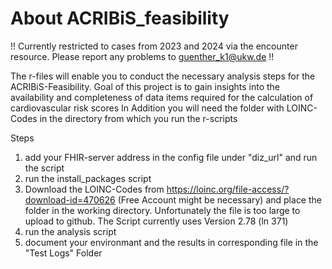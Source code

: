 # About ACRIBiS_feasibility

!! Currently restricted to cases from 2023 and 2024 via the encounter resource. Please report any problems to guenther_k1@ukw.de !!

The r-files will enable you to conduct the necessary analysis steps for the ACRIBiS-Feasibility. Goal of this project is to gain insights into the availability and completeness of data items required for the calculation of cardiovascular risk scores
In Addition you will need the folder with LOINC-Codes in the directory from which you run the r-scripts

Steps
1. add your FHIR-server address in the config file under "diz_url" and run the script
2. run the install_packages script
3. Download the LOINC-Codes from https://loinc.org/file-access/?download-id=470626 (Free Account might be necessary) and place the folder in the working directory. Unfortunately the file is too large to upload to github. The Script currently uses Version 2.78 (ln 371)
4. run the analysis script
5. document your environmant and the results in corresponding file in the "Test Logs" Folder

